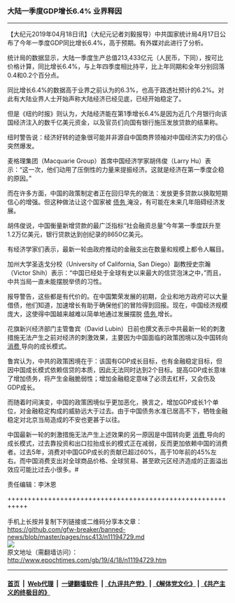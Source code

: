 ### 大陆一季度GDP增长6.4% 业界释因
------------------------

<p>
 【大纪元2019年04月18日讯】（大纪元记者刘毅报导）中共国家统计局4月17日公布了今年一季度GDP同比增长6.4%，高于预期。有外媒对此进行了分析。
</p>
<p>
 统计局的数据显示，大陆一季度生产总值213,433亿元（人民币，下同），按可比价格计算，同比增长6.4%，与上年四季度相比持平，比上年同期和全年分别回落0.4和0.2个百分点。
</p>
<p>
 同比增长6.4%的数据高于业界之前认为的6.3%，也高于路透社预计的6.2%。对此有大陆业界人士开始声称大陆经济已经见底，已经开始稳定了。
</p>
<p>
 但是《纽约时报》则认为，大陆经济能在第1季增长6.4%是因为近几个月银行向该国经济注入的数千亿美元资金，以及官员们向国有银行施压发放贷款的结果称。
</p>
<p>
 纽时警告说：经济好转的迹象很可能并非源自中国商界领袖对中国经济实力的信心突然爆发。
</p>
<p>
 麦格理集团（Macquarie Group）首席中国经济学家胡伟俊（Larry Hu）表示：“这一次，他们动用了压倒性的力量来提振经济。这就是经济在第一季度企稳的原因。”
</p>
<p>
 而在许多方面，中国的政策制定者正在回归早先的做法：发放更多贷款以换取短期信心的增强。但这种做法让这个国家被
 <a href="http://www.epochtimes.com/gb/tag/%E5%80%BA%E5%8A%A1.html">
  债务
 </a>
 淹没，有可能在未来几年阻碍经济发展。
</p>
<p>
 胡伟俊说，中国衡量新增贷款的最广泛指标“社会融资总量”今年第一季度跃升至1.2万亿美元，银行贷款达到创纪录的8650亿美元。
</p>
<p>
 有经济学家们表示，最新一轮由政府推动的金融支出在数量和规模上都令人瞩目。
</p>
<p>
 加州大学圣迭戈分校（University of California, San Diego）副教授史宗瀚（Victor Shih）表示：“中国已经处于全球有史以来最大的信贷泡沫之中，”而且，中共当局一直未能摆脱举债的习性。
</p>
<p>
 报导警告，这些都是有代价的。在中国繁荣发展的初期，企业和地方政府可以大量借债，他们知道，加速增长有助于确保他们的冒险得到回报。现在，中国经济规模庞大，这使得中国越来越难以简单地通过发展摆脱
 <a href="http://www.epochtimes.com/gb/tag/%E5%80%BA%E5%8A%A1.html">
  债务
 </a>
 增长。
</p>
<p>
 花旗新兴经济部门主管鲁宾（David Lubin）日前也撰文表示中共最新一轮的刺激措施无法产生之前对经济的刺激效果，主要因为中国面临的政策困境以及中国转向
 <a href="http://www.epochtimes.com/gb/tag/%E6%B6%88%E8%B4%B9.html">
  消费
 </a>
 导向的成长模式。
</p>
<p>
 鲁宾认为，中共的政策困境在于：该国有GDP成长目标，也有金融稳定目标，但因中国成长模式依赖信贷的本质，因此无法同时达到2个目标。提高GDP成长意味了增加债务，将产生金融脆弱性；增加金融稳定意味了必须去杠杆，又会伤及GDP成长。
</p>
<p>
 而随着时间演变，中国的政策困境似乎更加恶化，换言之，增加GDP成长1个单位，对金融稳定构成的威胁远大于过去。由于中国债务水准已居高不下，牺牲金融稳定对北京当局造成的不安也更甚于以往。
</p>
<p>
 中国最新一轮的刺激措施无法产生上述效果的另一原因是中国转向更
 <a href="http://www.epochtimes.com/gb/tag/%E6%B6%88%E8%B4%B9.html">
  消费
 </a>
 导向的成长模式，过去靠投资和出口拉抬成长的模式正在减弱，反而更加依赖中国的消费者。过去5年，消费对中国GDP成长的贡献已超过60%，高于10年前的45%左右。而中国消费支出对全球商品价格、全球贸易、甚至欧元区经济造成的正面溢出效应可能比过去小很多。#
</p>
<p>
 责任编辑：李沐恩
</p>

+++++++++++++++++++++++++++++++++++++++++++++++++++++++++++<br/><br/>
手机上长按并复制下列链接或二维码分享本文章：<br/>
https://github.com/gfw-breaker/banned-news/blob/master/pages/nsc413/n11194729.md <br/>
<a href='https://github.com/gfw-breaker/banned-news/blob/master/pages/nsc413/n11194729.md'><img src='https://github.com/gfw-breaker/banned-news/blob/master/pages/nsc413/n11194729.md.png'/></a> <br/>
原文地址（需翻墙访问）：http://www.epochtimes.com/gb/19/4/18/n11194729.htm


------------------------
#### [首页](https://github.com/gfw-breaker/banned-news/blob/master/README.md) &nbsp;|&nbsp; [Web代理](https://github.com/labour-camp/helloworld) &nbsp;|&nbsp; [一键翻墙软件](https://github.com/gfw-breaker/nogfw/blob/master/README.md) &nbsp;| [《九评共产党》](https://github.com/gfw-breaker/9ping.md/blob/master/README.md#九评之一评共产党是什么) | [《解体党文化》](https://github.com/gfw-breaker/jtdwh.md/blob/master/README.md) | [《共产主义的终极目的》](https://github.com/gfw-breaker/gczydzjmd.md/blob/master/README.md)

